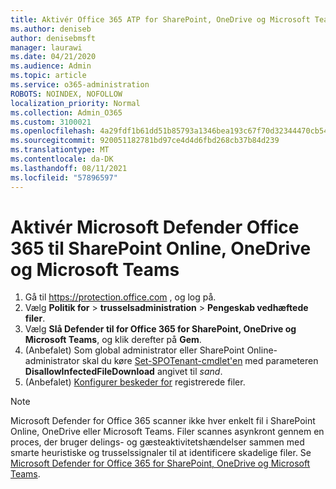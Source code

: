 ```yaml
---
title: Aktivér Office 365 ATP for SharePoint, OneDrive og Microsoft Teams
ms.author: deniseb
author: denisebmsft
manager: laurawi
ms.date: 04/21/2020
ms.audience: Admin
ms.topic: article
ms.service: o365-administration
ROBOTS: NOINDEX, NOFOLLOW
localization_priority: Normal
ms.collection: Admin_O365
ms.custom: 3100021
ms.openlocfilehash: 4a29fdf1b61dd51b85793a1346bea193c67f70d32344470cb5449cf767da4a24
ms.sourcegitcommit: 920051182781bd97ce4d4d6fbd268cb37b84d239
ms.translationtype: MT
ms.contentlocale: da-DK
ms.lasthandoff: 08/11/2021
ms.locfileid: "57896597"
---
```

# <a name="enable-microsoft-defender-for-office-365-for-sharepoint-online-onedrive-and-microsoft-teams"></a>Aktivér Microsoft Defender Office 365 til SharePoint Online, OneDrive og Microsoft Teams

1. Gå til https://protection.office.com , og log på.
2. Vælg **Politik for**  >  **trusselsadministration**  >  **Pengeskab vedhæftede filer**.
3. Vælg **Slå Defender til for Office 365 for SharePoint, OneDrive og Microsoft Teams**, og klik derefter på **Gem**.
4. (Anbefalet) Som global administrator eller SharePoint Online-administrator skal du køre [Set-SPOTenant-cmdlet'en](https://docs.microsoft.com/powershell/module/sharepoint-online/Set-SPOTenant?view=sharepoint-ps) med parameteren **DisallowInfectedFileDownload** angivet til *sand*.
5. (Anbefalet) [Konfigurer beskeder for](https://docs.microsoft.com/microsoft-365/security/office-365-security/turn-on-atp-for-spo-odb-and-teams#set-up-alerts-for-detected-files) registrerede filer.

> [!NOTE]
> Microsoft Defender for Office 365 scanner ikke hver enkelt fil i SharePoint Online, OneDrive eller Microsoft Teams. Filer scannes asynkront gennem en proces, der bruger delings- og gæsteaktivitetshændelser sammen med smarte heuristiske og trusselssignaler til at identificere skadelige filer. Se [Microsoft Defender for Office 365 for SharePoint, OneDrive og Microsoft Teams](https://docs.microsoft.com/microsoft-365/security/office-365-security/atp-for-spo-odb-and-teams).